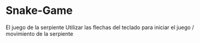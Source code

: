 # Snake-Game

El juego de la serpiente
Utilizar las flechas del teclado para iniciar el juego / movimiento de la serpiente
